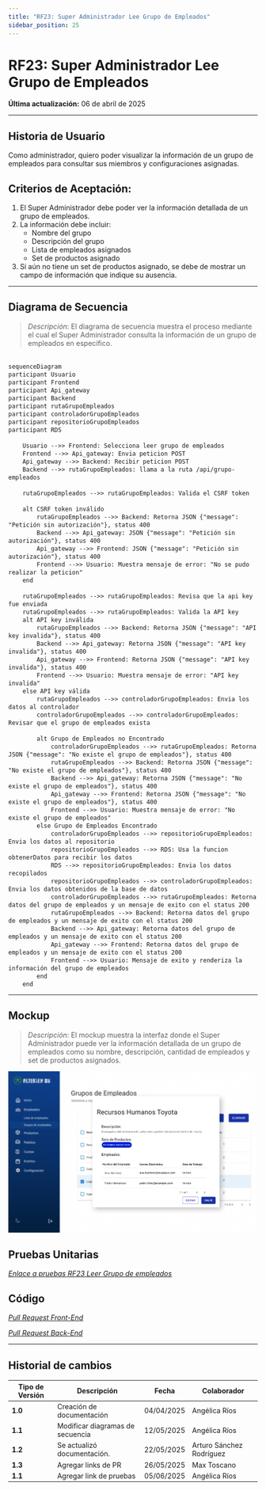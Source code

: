 ```yaml
---
title: "RF23: Super Administrador Lee Grupo de Empleados"
sidebar_position: 25
---
```


# RF23: Super Administrador Lee Grupo de Empleados

**Última actualización:** 06 de abril de 2025

---

## Historia de Usuario

Como administrador, quiero poder visualizar la información de un grupo de empleados para consultar sus miembros y configuraciones asignadas.

## **Criterios de Aceptación:**

1. El Super Administrador debe poder ver la información detallada de un grupo de empleados.
2. La información debe incluir:
   - Nombre del grupo
   - Descripción del grupo
   - Lista de empleados asignados
   - Set de productos asignado
3. Si aún no tiene un set de productos asignado, se debe de mostrar un campo de información que indique su ausencia.

---

## **Diagrama de Secuencia**

> _Descripción_: El diagrama de secuencia muestra el proceso mediante el cual el Super Administrador consulta la información de un grupo de empleados en específico.

```mermaid

sequenceDiagram
participant Usuario
participant Frontend
participant Api_gateway
participant Backend
participant rutaGrupoEmpleados
participant controladorGrupoEmpleados
participant repositorioGrupoEmpleados
participant RDS

    Usuario -->> Frontend: Selecciona leer grupo de empleados
    Frontend -->> Api_gateway: Envia peticion POST
    Api_gateway -->> Backend: Recibir peticion POST
    Backend -->> rutaGrupoEmpleados: llama a la ruta /api/grupo-empleados

    rutaGrupoEmpleados -->> rutaGrupoEmpleados: Valida el CSRF token

    alt CSRF token inválido
        rutaGrupoEmpleados -->> Backend: Retorna JSON {"message": "Petición sin autorización"}, status 400
        Backend -->> Api_gateway: JSON {"message": "Petición sin autorización"}, status 400
        Api_gateway -->> Frontend: JSON {"message": "Petición sin autorización"}, status 400
        Frontend -->> Usuario: Muestra mensaje de error: "No se pudo realizar la peticion"
    end

    rutaGrupoEmpleados -->> rutaGrupoEmpleados: Revisa que la api key fue enviada
    rutaGrupoEmpleados -->> rutaGrupoEmpleados: Valida la API key
    alt API key inválida
        rutaGrupoEmpleados -->> Backend: Retorna JSON {"message": "API key invalida"}, status 400
        Backend -->> Api_gateway: Retorna JSON {"message": "API key invalida"}, status 400
        Api_gateway -->> Frontend: Retorna JSON {"message": "API key invalida"}, status 400
        Frontend -->> Usuario: Muestra mensaje de error: "API key invalida"
    else API key válida
        rutaGrupoEmpleados -->> controladorGrupoEmpleados: Envia los datos al controlador
        controladorGrupoEmpleados -->> controladorGrupoEmpleados: Revisar que el grupo de empleados exista

        alt Grupo de Empleados no Encontrado
            controladorGrupoEmpleados -->> rutaGrupoEmpleados: Retorna JSON {"message": "No existe el grupo de empleados"}, status 400
            rutaGrupoEmpleados -->> Backend: Retorna JSON {"message": "No existe el grupo de empleados"}, status 400
            Backend -->> Api_gateway: Retorna JSON {"message": "No existe el grupo de empleados"}, status 400
            Api_gateway -->> Frontend: Retorna JSON {"message": "No existe el grupo de empleados"}, status 400
            Frontend -->> Usuario: Muestra mensaje de error: "No existe el grupo de empleados"
        else Grupo de Empleados Encontrado
            controladorGrupoEmpleados -->> repositorioGrupoEmpleados: Envia los datos al repositorio
            repositorioGrupoEmpleados -->> RDS: Usa la funcion obtenerDatos para recibir los datos
            RDS -->> repositorioGrupoEmpleados: Envia los datos recopilados
            repositorioGrupoEmpleados -->> controladorGrupoEmpleados: Envia los datos obtenidos de la base de datos
            controladorGrupoEmpleados -->> rutaGrupoEmpleados: Retorna datos del grupo de empleados y un mensaje de exito con el status 200
            rutaGrupoEmpleados -->> Backend: Retorna datos del grupo de empleados y un mensaje de exito con el status 200
            Backend -->> Api_gateway: Retorna datos del grupo de empleados y un mensaje de exito con el status 200
            Api_gateway -->> Frontend: Retorna datos del grupo de empleados y un mensaje de exito con el status 200
            Frontend -->> Usuario: Mensaje de exito y renderiza la información del grupo de empleados
        end
    end

```

---

## **Mockup**

> _Descripción_: El mockup muestra la interfaz donde el Super Administrador puede ver la información detallada de un grupo de empleados como su nombre, descripción, cantidad de empleados y set de productos asignados.

![alt text](imagenes/RF23.png)

## **Pruebas Unitarias**

_<u>[Enlace a pruebas RF23 Leer Grupo de empleados](https://docs.google.com/spreadsheets/d/1NLGwGrGA5PVOEzLaqxa8Ts1D_Ng3QzzqNKWJYUzxD-M/edit?gid=1374397279#gid=1374397279)</u>_

## **Código**

_<u>[Pull Request Front-End](https://github.com/CodeAnd-Co/Frontend-Text-Lines/pull/73)</u>_

_<u>[Pull Request Back-End](https://github.com/CodeAnd-Co/Backend-textiles/pull/61)</u>_

---

## Historial de cambios

| **Tipo de Versión** | **Descripción**                  | **Fecha**  | **Colaborador**          |
| ------------------- | -------------------------------- | ---------- | ------------------------ |
| **1.0**             | Creación de documentación        | 04/04/2025 | Angélica Ríos            |
| **1.1**             | Modificar diagramas de secuencia | 12/05/2025 | Angélica Ríos            |
| **1.2**             | Se actualizó documentación.      | 22/05/2025 | Arturo Sánchez Rodríguez |
| **1.3**             | Agregar links de PR              | 26/05/2025 | Max Toscano              |
| **1.1**             | Agregar link de pruebas          | 05/06/2025 | Angélica Ríos            |
